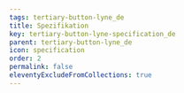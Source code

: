 ```yaml
---
tags: tertiary-button-lyne_de
title: Spezifikation
key: tertiary-button-lyne-specification_de
parent: tertiary-button-lyne_de
icon: specification
order: 2
permalink: false
eleventyExcludeFromCollections: true
---
```


